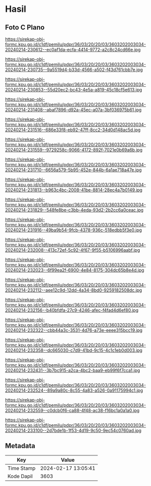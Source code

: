 # Hasil

## Foto C Plano

https://sirekap-obj-formc.kpu.go.id/c1df/pemilu/pdpr/36/03/20/20/03/3603202003034-20240214-230612--ec0af1da-ecfa-4414-9772-a2c8c24cd66e.jpg

https://sirekap-obj-formc.kpu.go.id/c1df/pemilu/pdpr/36/03/20/20/03/3603202003034-20240214-230735--9a5519d4-b33d-4566-a502-f43d761cbb7e.jpg

https://sirekap-obj-formc.kpu.go.id/c1df/pemilu/pdpr/36/03/20/20/03/3603202003034-20240214-230853--55d20ec2-bc43-4e5a-a819-45c18cf5e613.jpg

https://sirekap-obj-formc.kpu.go.id/c1df/pemilu/pdpr/36/03/20/20/03/3603202003034-20240214-231408--abaf7896-d92a-45ec-a07a-3bf036975b61.jpg

https://sirekap-obj-formc.kpu.go.id/c1df/pemilu/pdpr/36/03/20/20/03/3603202003034-20240214-231516--686e33f8-eb92-47ff-8cc2-34d0d148ac5d.jpg

https://sirekap-obj-formc.kpu.go.id/c1df/pemilu/pdpr/36/03/20/20/03/3603202003034-20240214-231559--9729258c-9066-4172-892f-7021e0b69a6b.jpg

https://sirekap-obj-formc.kpu.go.id/c1df/pemilu/pdpr/36/03/20/20/03/3603202003034-20240214-231710--6656a579-5b95-452e-844b-6a1ae718a47e.jpg

https://sirekap-obj-formc.kpu.go.id/c1df/pemilu/pdpr/36/03/20/20/03/3603202003034-20240214-231813--b963c4bc-2008-41be-8814-28ec4a7b0149.jpg

https://sirekap-obj-formc.kpu.go.id/c1df/pemilu/pdpr/36/03/20/20/03/3603202003034-20240214-231829--548fe8be-c3bb-4eda-93d2-2b2cc6a0ceac.jpg

https://sirekap-obj-formc.kpu.go.id/c1df/pemilu/pdpr/36/03/20/20/03/3603202003034-20240214-231916--49ba9b54-9fcb-4378-936c-518edbb5f3e0.jpg

https://sirekap-obj-formc.kpu.go.id/c1df/pemilu/pdpr/36/03/20/20/03/3603202003034-20240214-232008--413c72ef-5c92-4f67-9f55-b5106996aabf.jpg

https://sirekap-obj-formc.kpu.go.id/c1df/pemilu/pdpr/36/03/20/20/03/3603202003034-20240214-232023--6f99ea2f-6900-4e84-8175-304dc65b8e4d.jpg

https://sirekap-obj-formc.kpu.go.id/c1df/pemilu/pdpr/36/03/20/20/03/3603202003034-20240214-232112--aee12c9d-12dd-4a34-8bd0-9259182508dc.jpg

https://sirekap-obj-formc.kpu.go.id/c1df/pemilu/pdpr/36/03/20/20/03/3603202003034-20240214-232156--b40bfdfa-27c9-4246-afec-f4fad4d6ef80.jpg

https://sirekap-obj-formc.kpu.go.id/c1df/pemilu/pdpr/36/03/20/20/03/3603202003034-20240214-232322--cbb44a3c-3531-4d76-a73e-eeee315bcc19.jpg

https://sirekap-obj-formc.kpu.go.id/c1df/pemilu/pdpr/36/03/20/20/03/3603202003034-20240214-232358--dc665030-c7d9-41bd-9c15-4c1c1eb0d003.jpg

https://sirekap-obj-formc.kpu.go.id/c1df/pemilu/pdpr/36/03/20/20/03/3603202003034-20240214-232431--3b7bc915-a2ca-4bc2-baa9-eb99f6f7cca1.jpg

https://sirekap-obj-formc.kpu.go.id/c1df/pemilu/pdpr/36/03/20/20/03/3603202003034-20240214-232524--89a9a80c-8c55-4a83-a526-0a91175994c1.jpg

https://sirekap-obj-formc.kpu.go.id/c1df/pemilu/pdpr/36/03/20/20/03/3603202003034-20240214-232559--c0dcb0f6-ca88-4f48-ac38-f16bc1a0a1a0.jpg

https://sirekap-obj-formc.kpu.go.id/c1df/pemilu/pdpr/36/03/20/20/03/3603202003034-20240214-233100--2d7bde1b-1f53-4d19-9c50-9ec54c0760ad.jpg


## Metadata

| Key        | Value               |
| ---------- | ------------------- |
| Time Stamp | 2024-02-17 13:05:41 |
| Kode Dapil | 3603                |



